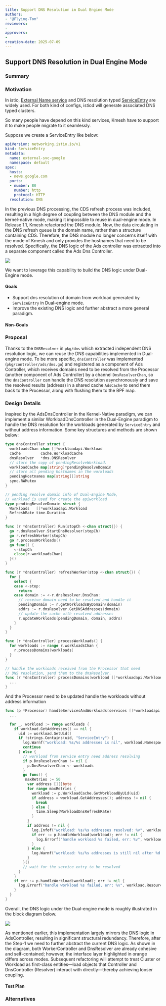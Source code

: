 ```yaml
---
title: Support DNS Resolution in Dual Engine Mode
authors:
- "@Flying-Tom"
reviewers:
- 
approvers:
- 
creation-date: 2025-07-09
---
```


## Support DNS Resolution in Dual Engine Mode

<!--
This is the title of your KEP. Keep it short, simple, and descriptive. A good
title can help communicate what the KEP is and should be considered as part of
any review.
-->

### Summary

<!--
This section is incredibly important for producing high-quality, user-focused
documentation such as release notes or a development roadmap.
A good summary is probably at least a paragraph in length.
-->

### Motivation

<!--
This section is for explicitly listing the motivation, goals, and non-goals of
this KEP.  Describe why the change is important and the benefits to users.
-->

In istio, [External Name service](https://kubernetes.io/docs/concepts/services-networking/service/#externalname) and DNS resolution typed [ServiceEntry](https://istio.io/latest/docs/reference/config/networking/service-entry/#ServiceEntry-Resolution) are widely used. For both kind of configs, istiod will generate associated DNS typed clusters.

So many people have depend on this kind services, Kmesh have to support it to make people migrate to it seamlessly.

Suppose we create a ServiceEntry like below:

```yaml
apiVersion: networking.istio.io/v1
kind: ServiceEntry
metadata:
  name: external-svc-google
  namespace: default
spec:
  hosts:
  - news.google.com
  ports:
  - number: 80
    number: http
    protocol: HTTP
  resolution: DNS
```

In the previous DNS processing, the CDS refresh process was included, resulting in a high degree of coupling between the DNS module and the kernel-native mode, making it impossible to reuse in dual-engine mode. In Release 1.1, Kmesh refactored the DNS module. Now, the data circulating in the DNS refresh queue is the domain name, rather than a structure containing CDS. Therefore, the DNS module no longer concerns itself with the mode of Kmesh and only provides the hostnames that need to be resolved. Specifically, the DNS logic of the Ads controller was extracted into a separate component called the Ads Dns Controller.

![](./pics/dns-evolution.png)

We want to leverage this capability to build the DNS logic under Dual-Engine mode.

#### Goals

<!--
List the specific goals of the KEP. What is it trying to achieve? How will we
know that this has succeeded?
-->

- Support dns resolution of domain from workload generated by `ServiceEntry` in Dual-engine mode.
- Improve the existing DNS logic and further abstract a more general paradigm.

#### Non-Goals

<!--
What is out of scope for this KEP? Listing non-goals helps to focus discussion
and make progress.
-->

### Proposal

<!--
This is where we get down to the specifics of what the proposal actually is.
This should have enough detail that reviewers can understand exactly what
you're proposing, but should not include things like API designs or
implementation. What is the desired outcome and how do we measure success?.
The "Design Details" section below is for the real
nitty-gritty.
-->

Thanks to the `DNSResolver` in `pkg/dns` which extracted independent DNS resolution logic, we can reuse the DNS capabilities implemented in Dual-engine mode. To be more specific, `dnsController` was implemented (`pkg/controller/ads/dns.go`) and registered as a component of Ads Controller, which receives domains need to be resolved from the Processor (another component of Ads Controller) by a channel `DnsResolverChan`, so the `dnsController` can handle the DNS resolution asynchronously and save the resolved results (address) in a shared cache `AdsCache` to send them back to the Processor, along with flushing them to the BPF map.

### Design Details

<!--
This section should contain enough information that the specifics of your
change are understandable. This may include API specs (though not always
required) or even code snippets. If there's any ambiguity about HOW your
proposal will be implemented, this is the place to discuss them.
-->

Inspired by the AdsDnsController in the Kernel-Native paradigm, we can implement a similar WorkloadDnsController in the Dual-Engine paradigm to handle the DNS resolution for the workloads generated by `ServiceEntry` and without address information. Some key structures and methods are shown below:

```go
type dnsController struct {
  workloadsChan chan []*workloadapi.Workload
  cache         cache.WorkloadCache
  dnsResolver   *dns.DNSResolver
  // store the copy of pendingResolveWorkload.
  workloadCache map[string]*pendingResolveDomain
  // store all pending hostnames in the workloads
  pendingHostnames map[string][]string
  sync.RWMutex
}

// pending resolve domain info of Dual-Engine Mode,
// workload is used for create the apiworkload
type pendingResolveDomain struct {
  Workloads   []*workloadapi.Workload
  RefreshRate time.Duration
}

func (r *dnsController) Run(stopCh <-chan struct{}) {
  go r.dnsResolver.StartDnsResolver(stopCh)
  go r.refreshWorker(stopCh)
  go r.processWorkloads()
  go func() {
    <-stopCh
    close(r.workloadsChan)
  }()
}

func (r *dnsController) refreshWorker(stop <-chan struct{}) {
  for {
    select {
    case <-stop:
      return
    case domain := <-r.dnsResolver.DnsChan:
      // receive domain need to be resolved and handle it
      pendingDomain := r.getWorkloadsByDomain(domain)
      addrs := r.dnsResolver.GetDNSAddresses(domain)
      // update the cache with resolved addresses
      r.updateWorkloads(pendingDomain, domain, addrs)
    }
  }
}

func (r *dnsController) processWorkloads() {
  for workloads := range r.workloadsChan {
    r.processDomains(workloads)
  }
}

// handle the workloads received from the Processor that need 
// DNS resolution, send them to the dnsResolver.
func (r *dnsController) processDomains(workload []*workloadapi.Workload) {
  ...
}
```

And the Processor need to be updated handle the workloads without address information

```go
func (p *Processor) handleServicesAndWorkloads(services []*workloadapi.Service, workloads []*workloadapi.Workload) {
  ...

  for _, workload := range workloads {
    if workload.GetAddresses() == nil {
      uid := workload.GetUid()
      if !strings.Contains(uid, "ServiceEntry") {
        log.Warnf("workload: %s/%s addresses is nil", workload.Namespace, workload.Name)
        continue
      } else {
        // workload from service entry need address resolving
        if p.DnsResolverChan != nil {
          p.DnsResolverChan <- workloads
        }
        go func() {
         maxRetries := 50
          var address [][]byte
          for range maxRetries {
            workload := p.WorkloadCache.GetWorkloadByUid(uid)
            if address = workload.GetAddresses(); address != nil {
              break
            } else {
              time.Sleep(WorkloadDnsRefreshRate)
            }
          }
          if address != nil {
            log.Infof("workload: %s/%s addresses resolved: %v", workload.Namespace, workload.Name, address)
            if err := p.handleWorkload(workload); err != nil {
              log.Errorf("handle workload %s failed, err: %v", workload.ResourceName(), err)
            }
          } else {
            log.Warnf("workload: %s/%s addresses is still nil after %d retries, skipping", workload.Namespace, workload.Name, maxRetries)
          }
        }()
        // wait for the service entry to be resolved
      }
    }
    if err := p.handleWorkload(workload); err != nil {
      log.Errorf("handle workload %s failed, err: %v", workload.ResourceName(), err)
    }
  }
}
```

Overall, the DNS logic under the Dual-engine mode is roughly illustrated in the block diagram below.

![](./pics/dual-engine-dns.png)

As mentioned earlier, this implementation largely mirrors the DNS logic in AdsController, resulting in significant structural redundancy. Therefore, after the Step-1 we need to further abstract the current DNS logic. As shown in the diagram, both WorkerController and DnsResolver are already cohesive and self-contained; however, the interface layer highlighted in orange differs across modes. Subsequent refactoring will attempt to treat Cluster or Workload as first-class entities—load objects that Controller and DnsController (Resolver) interact with directly—thereby achieving looser coupling.

#### Test Plan

<!--
**Note:** *Not required until targeted at a release.*
Consider the following in developing a test plan for this enhancement:
- Will there be e2e and integration tests, in addition to unit tests?
- How will it be tested in isolation vs with other components?
No need to outline all test cases, just the general strategy. Anything
that would count as tricky in the implementation, and anything particularly
challenging to test, should be called out.
-->

### Alternatives

<!--
What other approaches did you consider, and why did you rule them out? These do
not need to be as detailed as the proposal, but should include enough
information to express the idea and why it was not acceptable.
-->

<!--
Note: This is a simplified version of kubernetes enhancement proposal template.
https://github.com/kubernetes/enhancements/tree/3317d4cb548c396a430d1c1ac6625226018adf6a/keps/NNNN-kep-template
-->